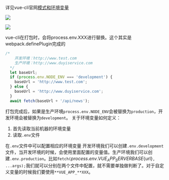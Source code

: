 详见vue-cli官网[模式和环境变量](https://cli.vuejs.org/zh/guide/mode-and-env.html#%E6%A8%A1%E5%BC%8F%E5%92%8C%E7%8E%AF%E5%A2%83%E5%8F%98%E9%87%8F)

![](https://october-x-image-host.oss-cn-hangzhou.aliyuncs.com/markdown-imgs20210323133209.png)

![](https://october-x-image-host.oss-cn-hangzhou.aliyuncs.com/markdown-imgs20210323134742.png)

vue-cli在打包时，会将process.env.XXX进行替换。这个其实是webpack.definePlugin完成的

```javascript
/* 
    开发环境：http://www.test.com
    生产环境：http://www.duyiservice.com
  */
  let baseUrl;
  if (process.env.NODE_ENV === 'development') {
    baseUrl = 'http://www.test.com';
  } else {
    baseUrl = 'http://www.duyiservice.com';
  }
  await fetch(baseUrl + '/api/news');

```
打包完成后，如果是生产环境`process.env.NODE_ENV`会被替换为`production`，开发环境会被替换为`development`。
关于环境变量如何定义：

1. 首先读取当前机器的环境变量
2. 读取`.env`文件

在`.env`文件中可以配置相应的环境变量
开发环境我们可以创建`.env.development`文件，当开发环境的时候，会使用里面配置的变量值。生产环境我们可以创建`.env.production`。比如`fetch(`${process.env.VUE_APP_SERVERBASE}${url}`, ...args);`我们就可以分别在两个文件中配置，就不需要单独做判断了。对于自定义变量的时候我们要使用`**VUE_APP_**XXX`。

